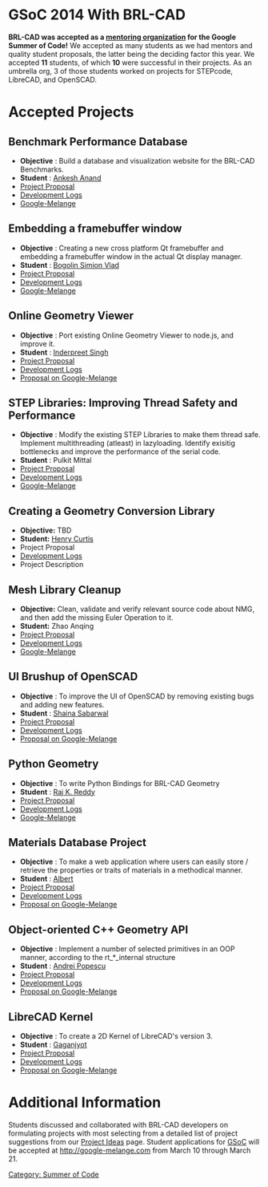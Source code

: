 # GSoC 2014 With BRL-CAD

**BRL-CAD was accepted as a [mentoring
organization](http://www.google-melange.com/) for the Google Summer of
Code!** We accepted as many students as we had mentors and quality
student proposals, the latter being the deciding factor this year. We
accepted **11** students, of which **10** were successful in their
projects. As an umbrella org, 3 of those students worked on projects for
STEPcode, LibreCAD, and OpenSCAD.

# Accepted Projects

## Benchmark Performance Database

-   **Objective** : Build a database and visualization website for the
    BRL-CAD Benchmarks.
-   **Student** : [Ankesh Anand](/wiki/user/Ankeshanand)
-   [Project Proposal](/wiki/user/Ankeshanand/GSoC14/proposal)
-   [Development Logs](/wiki/user/Ankeshanand/GSoC14/logs)
-   [Google-Melange](http://www.google-melange.com/gsoc/project/details/google/gsoc2014/ankeshanand/5750085036015616)

## Embedding a framebuffer window

-   **Objective** : Creating a new cross platform Qt framebuffer and
    embedding a framebuffer window in the actual Qt display manager.
-   **Student** : [Bogolin Simion Vlad](/wiki/user/Vladbogolin)
-   [Project Proposal](/wiki/user/Vladbogolin/Proposal/EmbeddingFrameBuffer)
-   [Development Logs](/wiki/user/Vladbogolin/GSoC2014/Logs)
-   [Google-Melange](https://www.google-melange.com/gsoc/project/details/google/gsoc2014/vladbogolin/5812572515205120)

## Online Geometry Viewer

-   **Objective** : Port existing Online Geometry Viewer to node.js, and
    improve it.
-   **Student** : [Inderpreet Singh](/wiki/user/Inderpreet)
-   [Project Proposal](/wiki/user/Inderpreet/OGV_Proposal)
-   [Development Logs](/wiki/user/Inderpreet/GSoC14/logs)
-   [Proposal on Google-Melange](http://www.google-melange.com/gsoc/proposal/public/google/gsoc2014/ishwerdas/5649050225344512)

## STEP Libraries: Improving Thread Safety and Performance

-   **Objective** : Modify the existing STEP Libraries to make them
    thread safe. Implement multithreading (atleast) in lazyloading.
    Identify exisitig bottlenecks and improve the performance of the
    serial code.
-   **Student** : Pulkit Mittal
-   [Project Proposal](/wiki/user/Pulkit%20Mittal/GSOC2014/proposal)
-   [Development Logs](/wiki/user/Pulkit%20Mittal/GSOC2014/logs)
-   [Google-Melange](https://www.google-melange.com/gsoc/proposal/review/student/google/gsoc2014/hoiji/5629499534213120)

## Creating a Geometry Conversion Library

-   **Objective:** TBD
-   **Student:** [Henry Curtis](/wiki/user/Hcurtis0010)
-   Project Proposal
-   [Development Logs](/wiki/user/Hcurtis0010/GSoC2014/logs)
-   Project Description

## Mesh Library Cleanup

-   **Objective:** Clean, validate and verify relevant source code about
    NMG, and then add the missing Euler Operation to it.
-   **Student:** Zhao Anqing
-   [Project Proposal](/wiki/user/Clouddrift/GSoC2014)
-   [Development Logs](/wiki/user/Clouddrift/GSoC2014/Logs)
-   [Google-Melange](https://www.google-melange.com/gsoc/proposal/review/student/google/gsoc2014/clouddrift/5668600916475904)

## UI Brushup of OpenSCAD

-   **Objective** : To improve the UI of OpenSCAD by removing existing
    bugs and adding new features.
-   **Student** : [Shaina Sabarwal](/wiki/user/Shainasabarwal)
-   [Project Proposal](/wiki/user/Shainasabarwal/Openscad_UI_Brushup)
-   [Development Logs](/wiki/user/Shainasabarwal/GSoC14/logs)
-   [Proposal on Google-Melange](http://www.google-melange.com/gsoc/proposal/review/student/google/gsoc2014/shaina/5629499534213120)

## Python Geometry

-   **Objective** : To write Python Bindings for BRL-CAD Geometry
-   **Student** : [Raj K. Reddy](/wiki/user/Krajkreddy/main)
-   [Project Proposal](/wiki/user/Krajkreddy/GSOC14/proposal)
-   [Development Logs](/wiki/user/Krajkreddy/GSOC14/summary)
-   [Google-Melange](http://www.google-melange.com/gsoc/project/details/google/gsoc2014/krajkreddy/5766466041282560)

## Materials Database Project

-   **Objective** : To make a web application where users can easily
    store / retrieve the properties or traits of materials in a
    methodical manner.
-   **Student** : [Albert](/wiki/user/Albertcoder)
-   [Project Proposal](/wiki/user/Albertcoder/Proposal/materialdatabase)
-   [Development Logs](/wiki/user/Albertcoder/GSoC2014/logs)
-   [Proposal on Google-Melange](http://www.google-melange.com/gsoc/proposal/public/google/gsoc2014/albertcoder/5629499534213120)

## Object-oriented C++ Geometry API

-   **Objective** : Implement a number of selected primitives in an OOP
    manner, according to the rt_\*_internal structure
-   **Student** : [Andrei Popescu](/wiki/user/Popescu.andrei1991)
-   [Project Proposal](/wiki/user/Popescu.andrei1991/proposal2014)
-   [Development Logs](/wiki/user/Popescu.andrei1991/devlogs2014)
-   [Proposal on Google-Melange](https://www.google-melange.com/gsoc/project/details/google/gsoc2014/popescuandrei/5653164804014080)

## LibreCAD Kernel

-   **Objective** : To create a 2D Kernel of LibreCAD's version 3.
-   **Student** :
    [Gaganjyot](/wiki/user/Gaganjyotsingh)
-   [Project Proposal](/wiki/user/Gaganjyotsingh/Proposal/LibreCADkickoff)
-   [Development Logs](http://codebasement.wordpress.com/)
-   [Proposal on Google-Melange](http://www.google-melange.com/gsoc/proposal/review/student/google/gsoc2014/gaganjyot/5662278724616192)

# Additional Information

Students discussed and collaborated with BRL-CAD developers on
formulating projects with most selecting from a detailed list of project
suggestions from our [Project
Ideas](Google_Summer_of_Code/Project_Ideas.md) page. Student
applications for [GSoC](Google_Summer_of_Code.md) will be
accepted at <http://google-melange.com> from March 10 through March 21.

[Category: Summer of Code](Category:_Summer_of_Code.md)

